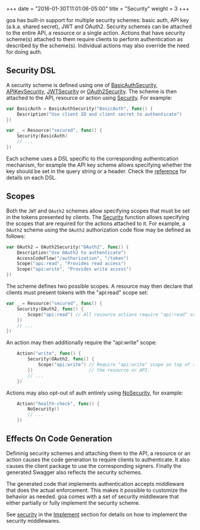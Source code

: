 +++
date = "2016-01-30T11:01:06-05:00"
title = "Security"
weight = 3
+++

goa has built-in support for multiple security schemes: basic auth, API key (a.k.a.  shared secret),
JWT and OAuth2. Security schemes can be attached to the entire API, a resource or a single action.
Actions that have security scheme(s) attached to them require clients to perform authentication as
described by the scheme(s). Individual actions may also override the need for doing auth.

## Security DSL

A security scheme is defined using one of
[BasicAuthSecurity](http://goa.design/reference/goa/design/apidsl/#func-basicauthsecurity-a-name-apidsl-basicauthsecurity-a),
[APIKeySecurity](http://goa.design/reference/goa/design/apidsl/#func-apikeysecurity-a-name-apidsl-apikeysecurity-a),
[JWTSecurity](http://goa.design/reference/goa/design/apidsl/#func-jwtsecurity-a-name-apidsl-jwtsecurity-a) or
[OAuth2Security](http://goa.design/reference/goa/design/apidsl/#func-oauth2security-a-name-apidsl-oauth2security-a).
The scheme is then attached to the API, resource or action using
[Security](http://goa.design/reference/goa/design/apidsl/#func-security-a-name-apidsl-security-a).
For example:

```go
var BasicAuth = BasicAuthSecurity("BasicAuth", func() {
    Description("Use client ID and client secret to authenticate")
})

var _ = Resource("secured", func() {
    Security(BasicAuth)
    // ...
})
```

Each scheme uses a DSL specific to the corresponding authentication mechanism, for example the API
key scheme allows specifying whether the key should be set in the query string or a header. Check
the [reference](http://goa.design/reference/goa/design/apidsl) for details on each DSL.

## Scopes

Both the `JWT` and `OAuth2` schemes allow specifying scopes that must be set in the tokens
presented by clients. The
[Security](http://goa.design/reference/goa/design/apidsl/#func-security-a-name-apidsl-security-a)
function allows specifying the scopes that are required for the actions attached to it. For example,
a `OAuth2` scheme using the `OAuth2` authorization code flow may be defined as follows:

```go
var OAuth2 = OAuth2Security("OAuth2", func() {
    Description("Use OAuth2 to authenticate")
    AccessCodeFlow("/authorization", "/token")
    Scope("api:read", "Provides read access")
    Scope("api:write", "Provides write access")
})
```

The scheme defines two possible scopes. A resource may then declare that clients must present tokens
with the "api:read" scope set:

```go
var _ = Resource("secured", func() {
    Security(OAuth2, func() {
        Scope("api:read") // All resource actions require "api:read" scope
    })
    // ...
})
```

An action may then additionally require the "api:write" scope:

```go
    Action("write", func() {
        Security(OAuth2, func() {
            Scope("api:write") // Require "api:write" scope on top of scopes already required by
        })                     // the resource or API.
        // ...
    })
```

Actions may also opt-out of auth entirely using
[NoSecurity](http://goa.design/reference/goa/design/apidsl/#func-nosecurity-a-name-apidsl-nosecurity-a),
for example:

```go
    Action("health-check", func() {
        NoSecurity()
        // ...
    })
```

## Effects On Code Generation

Defininig security schemes and attaching them to the API, a resource or an action causes the code
generation to require clients to authenticate. It also causes the client package to use the
corresponding signers. Finally the generated Swagger also reflects the security schemes.

The generated code that implements authentication accepts middleware that does the actual
enforcement. This makes it possible to customize the behavior as needed. goa comes with a set of
security middleware that either partially or fully implement the security scheme.

See [security](https://goa.design/implement/security/) in the
[Implement](https://goa.design/implement/) section for details on how to implement the security
middlewares.
